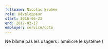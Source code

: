 ```yaml
---
fullname: Nicolas Brohée
role: Développeur
start: 2016-06-23
end: 2017-03-17
employer: service/octo
---
```


Ne blâme pas les usagers : améliore le système !
